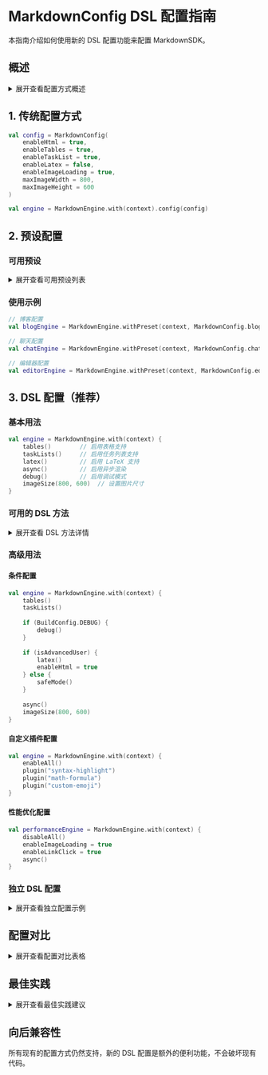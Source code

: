 # MarkdownConfig DSL 配置指南

本指南介绍如何使用新的 DSL 配置功能来配置 MarkdownSDK。

## 概述

<details>
<summary>展开查看配置方式概述</summary>

MarkdownSDK 现在提供了三种配置方式：

1. **传统配置方式** - 直接使用 `MarkdownConfig` 构造函数
2. **预设配置** - 使用内置的配置预设
3. **DSL 配置** - 使用 Kotlin DSL 语法（推荐）

</details>

## 1. 传统配置方式

```kotlin
val config = MarkdownConfig(
    enableHtml = true,
    enableTables = true,
    enableTaskList = true,
    enableLatex = false,
    enableImageLoading = true,
    maxImageWidth = 800,
    maxImageHeight = 600
)

val engine = MarkdownEngine.with(context).config(config)
```

## 2. 预设配置

### 可用预设

<details>
<summary>展开查看可用预设列表</summary>

- `MarkdownConfig.default()` - 默认配置
- `MarkdownConfig.blog()` - 博客/文档配置（支持表格、任务列表、LaTeX）
- `MarkdownConfig.chat()` - 聊天/消息配置（轻量级，快速渲染）
- `MarkdownConfig.editor()` - 富文本编辑器配置（支持所有功能）
- `MarkdownConfig.safe()` - 安全模式配置（禁用 HTML）
- `MarkdownConfig.performance()` - 性能优化配置
- `MarkdownConfig.full()` - 完整功能配置

</details>

### 使用示例

```kotlin
// 博客配置
val blogEngine = MarkdownEngine.withPreset(context, MarkdownConfig.blog())

// 聊天配置
val chatEngine = MarkdownEngine.withPreset(context, MarkdownConfig.chat())

// 编辑器配置
val editorEngine = MarkdownEngine.withPreset(context, MarkdownConfig.editor())
```

## 3. DSL 配置（推荐）

### 基本用法

```kotlin
val engine = MarkdownEngine.with(context) {
    tables()        // 启用表格支持
    taskLists()     // 启用任务列表支持
    latex()         // 启用 LaTeX 支持
    async()         // 启用异步渲染
    debug()         // 启用调试模式
    imageSize(800, 600)  // 设置图片尺寸
}
```

### 可用的 DSL 方法

<details>
<summary>展开查看 DSL 方法详情</summary>

#### 功能开关
- `tables()` - 启用表格支持
- `taskLists()` - 启用任务列表支持
- `latex()` - 启用 LaTeX 支持
- `async()` - 启用异步渲染
- `debug()` - 启用调试模式
- `safeMode()` - 启用安全模式（禁用 HTML）

#### 批量操作
- `enableAll()` - 启用所有功能
- `disableAll()` - 禁用所有功能（最小配置）

#### 配置设置
- `imageSize(width: Int, height: Int)` - 设置图片最大尺寸
- `plugin(name: String)` - 添加自定义插件

#### 直接属性设置
```kotlin
val engine = MarkdownEngine.with(context) {
    enableHtml = true
    enableImageLoading = false
    maxImageWidth = 1200
    maxImageHeight = 800
}
```

</details>

### 高级用法

#### 条件配置

```kotlin
val engine = MarkdownEngine.with(context) {
    tables()
    taskLists()
    
    if (BuildConfig.DEBUG) {
        debug()
    }
    
    if (isAdvancedUser) {
        latex()
        enableHtml = true
    } else {
        safeMode()
    }
    
    async()
    imageSize(800, 600)
}
```

#### 自定义插件配置

```kotlin
val engine = MarkdownEngine.with(context) {
    enableAll()
    plugin("syntax-highlight")
    plugin("math-formula")
    plugin("custom-emoji")
}
```

#### 性能优化配置

```kotlin
val performanceEngine = MarkdownEngine.with(context) {
    disableAll()
    enableImageLoading = true
    enableLinkClick = true
    async()
}
```

### 独立 DSL 配置

<details>
<summary>展开查看独立配置示例</summary>

你也可以创建独立的配置对象：

```kotlin
val config = markdownConfig {
    tables()
    taskLists()
    latex()
    imageSize(1024, 768)
    async()
}

val engine = MarkdownEngine.withPreset(context, config)
```

</details>

## 配置对比

<details>
<summary>展开查看配置对比表格</summary>

| 功能 | 默认 | 博客 | 聊天 | 编辑器 | 安全 | 性能 |
|------|------|------|------|--------|------|------|
| HTML | ❌ | ❌ | ❌ | ✅ | ❌ | ❌ |
| 表格 | ✅ | ✅ | ❌ | ✅ | ✅ | ❌ |
| 任务列表 | ✅ | ✅ | ❌ | ✅ | ✅ | ❌ |
| LaTeX | ❌ | ✅ | ❌ | ✅ | ❌ | ❌ |
| 图片加载 | ✅ | ✅ | ✅ | ✅ | ✅ | ❌ |
| 链接点击 | ✅ | ✅ | ✅ | ✅ | ✅ | ✅ |
| 异步渲染 | ❌ | ❌ | ✅ | ❌ | ❌ | ✅ |
| 调试模式 | ❌ | ❌ | ❌ | ✅ | ❌ | ❌ |

</details>

## 最佳实践

<details>
<summary>展开查看最佳实践建议</summary>

1. **使用 DSL 配置** - 更简洁、更易读
2. **选择合适的预设** - 根据使用场景选择预设配置
3. **启用异步渲染** - 对于大文档或性能敏感的场景
4. **安全第一** - 对于用户生成内容，使用 `safeMode()`
5. **调试模式** - 开发阶段启用 `debug()` 获取更多信息

</details>

## 向后兼容性

所有现有的配置方式仍然支持，新的 DSL 配置是额外的便利功能，不会破坏现有代码。